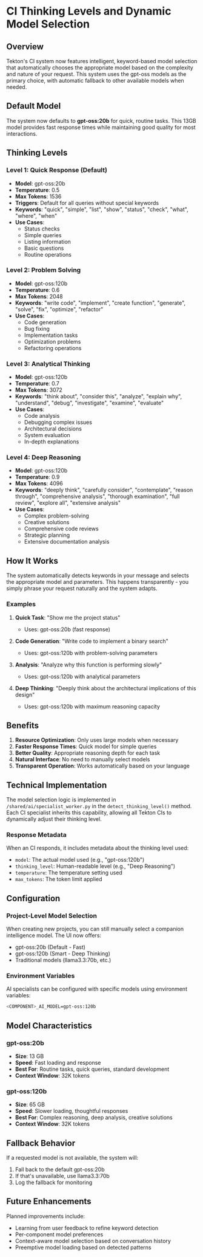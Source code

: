 # CI Thinking Levels and Dynamic Model Selection

## Overview

Tekton's CI system now features intelligent, keyword-based model selection that automatically chooses the appropriate model based on the complexity and nature of your request. This system uses the gpt-oss models as the primary choice, with automatic fallback to other available models when needed.

## Default Model

The system now defaults to **gpt-oss:20b** for quick, routine tasks. This 13GB model provides fast response times while maintaining good quality for most interactions.

## Thinking Levels

### Level 1: Quick Response (Default)
- **Model**: gpt-oss:20b
- **Temperature**: 0.5
- **Max Tokens**: 1536
- **Triggers**: Default for all queries without special keywords
- **Keywords**: "quick", "simple", "list", "show", "status", "check", "what", "where", "when"
- **Use Cases**: 
  - Status checks
  - Simple queries
  - Listing information
  - Basic questions
  - Routine operations

### Level 2: Problem Solving
- **Model**: gpt-oss:120b
- **Temperature**: 0.6
- **Max Tokens**: 2048
- **Keywords**: "write code", "implement", "create function", "generate", "solve", "fix", "optimize", "refactor"
- **Use Cases**:
  - Code generation
  - Bug fixing
  - Implementation tasks
  - Optimization problems
  - Refactoring operations

### Level 3: Analytical Thinking
- **Model**: gpt-oss:120b
- **Temperature**: 0.7
- **Max Tokens**: 3072
- **Keywords**: "think about", "consider this", "analyze", "explain why", "understand", "debug", "investigate", "examine", "evaluate"
- **Use Cases**:
  - Code analysis
  - Debugging complex issues
  - Architectural decisions
  - System evaluation
  - In-depth explanations

### Level 4: Deep Reasoning
- **Model**: gpt-oss:120b
- **Temperature**: 0.9
- **Max Tokens**: 4096
- **Keywords**: "deeply think", "carefully consider", "contemplate", "reason through", "comprehensive analysis", "thorough examination", "full review", "explore all", "extensive analysis"
- **Use Cases**:
  - Complex problem-solving
  - Creative solutions
  - Comprehensive code reviews
  - Strategic planning
  - Extensive documentation analysis

## How It Works

The system automatically detects keywords in your message and selects the appropriate model and parameters. This happens transparently - you simply phrase your request naturally and the system adapts.

### Examples

1. **Quick Task**: "Show me the project status"
   - Uses: gpt-oss:20b (fast response)

2. **Code Generation**: "Write code to implement a binary search"
   - Uses: gpt-oss:120b with problem-solving parameters

3. **Analysis**: "Analyze why this function is performing slowly"
   - Uses: gpt-oss:120b with analytical parameters

4. **Deep Thinking**: "Deeply think about the architectural implications of this design"
   - Uses: gpt-oss:120b with maximum reasoning capacity

## Benefits

1. **Resource Optimization**: Only uses large models when necessary
2. **Faster Response Times**: Quick model for simple queries
3. **Better Quality**: Appropriate reasoning depth for each task
4. **Natural Interface**: No need to manually select models
5. **Transparent Operation**: Works automatically based on your language

## Technical Implementation

The model selection logic is implemented in `/shared/ai/specialist_worker.py` in the `detect_thinking_level()` method. Each CI specialist inherits this capability, allowing all Tekton CIs to dynamically adjust their thinking level.

### Response Metadata

When an CI responds, it includes metadata about the thinking level used:
- `model`: The actual model used (e.g., "gpt-oss:120b")
- `thinking_level`: Human-readable level (e.g., "Deep Reasoning")
- `temperature`: The temperature setting used
- `max_tokens`: The token limit applied

## Configuration

### Project-Level Model Selection

When creating new projects, you can still manually select a companion intelligence model. The UI now offers:
- gpt-oss:20b (Default - Fast)
- gpt-oss:120b (Smart - Deep Thinking)
- Traditional models (llama3.3:70b, etc.)

### Environment Variables

AI specialists can be configured with specific models using environment variables:
```bash
<COMPONENT>_AI_MODEL=gpt-oss:120b
```

## Model Characteristics

### gpt-oss:20b
- **Size**: 13 GB
- **Speed**: Fast loading and response
- **Best For**: Routine tasks, quick queries, standard development
- **Context Window**: 32K tokens

### gpt-oss:120b
- **Size**: 65 GB
- **Speed**: Slower loading, thoughtful responses
- **Best For**: Complex reasoning, deep analysis, creative solutions
- **Context Window**: 32K tokens

## Fallback Behavior

If a requested model is not available, the system will:
1. Fall back to the default gpt-oss:20b
2. If that's unavailable, use llama3.3:70b
3. Log the fallback for monitoring

## Future Enhancements

Planned improvements include:
- Learning from user feedback to refine keyword detection
- Per-component model preferences
- Context-aware model selection based on conversation history
- Preemptive model loading based on detected patterns